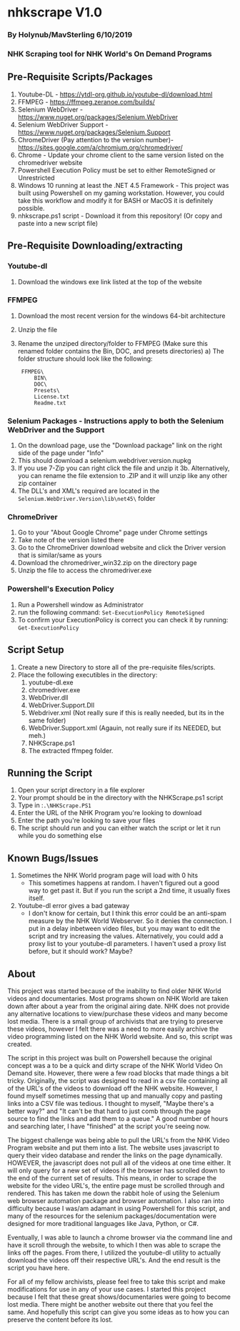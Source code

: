 # nhkscrape V1.0
### By Holynub/MavSterling 6/10/2019
### NHK Scraping tool for NHK World's On Demand Programs

## Pre-Requisite Scripts/Packages
1. Youtube-DL - https://ytdl-org.github.io/youtube-dl/download.html 
2. FFMPEG - https://ffmpeg.zeranoe.com/builds/
3. Selenium WebDriver - https://www.nuget.org/packages/Selenium.WebDriver
4. Selenium WebDriver Support - https://www.nuget.org/packages/Selenium.Support
5. ChromeDriver (Pay attention to the version number)- https://sites.google.com/a/chromium.org/chromedriver/
6. Chrome - Update your chrome client to the same version listed on the chromedriver website
7. Powershell Execution Policy must be set to either RemoteSigned or Unrestricted
9. Windows 10 running at least the .NET 4.5 Framework - This project was built using Powershell on my gaming workstation. However, you could take this workflow and modify it for BASH or MacOS it is definitely possible.
10. nhkscrape.ps1 script - Download it from this repository! (Or copy and paste into a new script file)

## Pre-Requisite Downloading/extracting

### Youtube-dl 

1. Download the windows exe link listed at the top of the website

### FFMPEG 

1. Download the most recent version for the windows 64-bit architecture
2. Unzip the file
3. Rename the unziped directory/folder to FFMPEG (Make sure this renamed folder contains the Bin, DOC, and presets directories)
	a) The folder structure should look like the following:
		
		FFMPEG\
			BIN\
			DOC\
			Presets\
			License.txt
			Readme.txt
		
### Selenium Packages - Instructions apply to both the Selenium WebDriver and the Support

1. On the download page, use the "Download package" link on the right side of the page under "Info"
2. This should download a selenium.webdriver.version.nupkg
3. If you use 7-Zip you can right click the file and unzip it
3b. Alternatively, you can rename the file extension to .ZIP and it will unzip like any other zip container
4. The DLL's and XML's required are located in the `Selenium.WebDriver.Version\lib\net45\` folder

### ChromeDriver

1. Go to your "About Google Chrome" page under Chrome settings
2. Take note of the version listed there
3. Go to the ChromeDriver download website and click the Driver version that is similar/same as yours
4. Download the chromedriver_win32.zip on the directory page
5. Unzip the file to access the chromedriver.exe

### Powershell's Execution Policy

1. Run a Powershell window as Administrator
2. run the following command: `Set-ExecutionPolicy RemoteSigned`
3. To confirm your ExecutionPolicy is correct you can check it by running: `Get-ExecutionPolicy`

## Script Setup

1. Create a new Directory to store all of the pre-requisite files/scripts.
2. Place the following executibles in the directory:
	1. youtube-dl.exe
	2. chromedriver.exe
	3. WebDriver.dll
	4. WebDriver.Support.Dll
	5. Webdriver.xml (Not really sure if this is really needed, but its in the same folder)
	6. WebDriver.Support.xml (Agauin, not really sure if its NEEDED, but meh.)
	7. NHKScrape.ps1
	8. The extracted ffmpeg folder.

## Running the Script

1. Open your script directory in a file explorer
2. Your prompt should be in the directory with the NHKScrape.ps1 script
3. Type in :`.\NHKScrape.PS1`
4. Enter the URL of the NHK Program you're looking to download
5. Enter the path you're looking to save your files
6. The script should run and you can either watch the script or let it run while you do something else

## Known Bugs/Issues

1. Sometimes the NHK World program page will load with 0 hits
	- This sometimes happens at random. I haven't figured out a good way to get past it. But if you run the script a 2nd time, it usually fixes itself.
2. Youtube-dl error gives a bad gateway
	- I don't know for certain, but I think this error could be an anti-spam measure by the NHK World Webserver. So it denies the connection. I put in a delay inbetween video files, but you may want to edit the script and try increasing the values. Alternatively, you could add a proxy list to your youtube-dl parameters. I haven't used a proxy list before, but it should work? Maybe?

## About

This project was started because of the inability to find older NHK World videos and documentaries. Most programs shown on NHK World are taken down after about a year from the original airing date. NHK does not provide any alternative locations to view/purchase these videos and many become lost media. There is a small group of archivists that are trying to preserve these videos, however I felt there was a need to more easily archive the video programming listed on the NHK World website. And so, this script was created.

The script in this project was built on Powershell because the original concept was a to be a quick and dirty scrape of the NHK World Video On Demand site. However, there were a few road blocks that made things a bit tricky. Originally, the script was designed to read in a csv file containing all of the URL's of the videos to download off the NHK website. However, I found myself sometimes messing that up and manually copy and pasting links into a CSV file was tedious. I thought to myself, "Maybe there's a better way?" and "It can't be that hard to just comb through the page source to find the links and add them to a queue." A good number of hours and searching later, I have "finished" at the script you're seeing now.

The biggest challenge was being able to pull the URL's from the NHK Video Program website and put them into a list. The website uses javascript to query their video database and render the links on the page dynamically. HOWEVER, the javascript does not pull all of the videos at one time either. It will only query for a new set of videos if the browser has scrolled down to the end of the current set of results. This means, in order to scrape the website for the video URL's, the entire page must be scrolled through and rendered. This has taken me down the rabbit hole of using the Selenium web browser automation package and browser automation. I also ran into difficulty because I was/am adamant in using Powershell for this script, and many of the resources for the selenium packages/documentation were designed for more traditional languages like Java, Python, or C#.

Eventually, I was able to launch a chrome browser via the command line and have it scroll through the website, to which I then was able to scrape the links off the pages. From there, I utilized the youtube-dl utility to actually download the videos off their respective URL's. And the end result is the script you have here.

For all of my fellow archivists, please feel free to take this script and make modifications for use in any of your use cases. I started this project because I felt that these great shows/documentaries were going to become lost media. There might be another website out there that you feel the same. And hopefully this script can give you some ideas as to how you can preserve the content before its lost.
